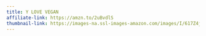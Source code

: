 ```yaml
---
title: Y LOVE VEGAN
affiliate-link: https://amzn.to/2uBvdlS
thumbnail-link: https://images-na.ssl-images-amazon.com/images/I/617Z4j3yDqL._UX522_.jpg
---
```

